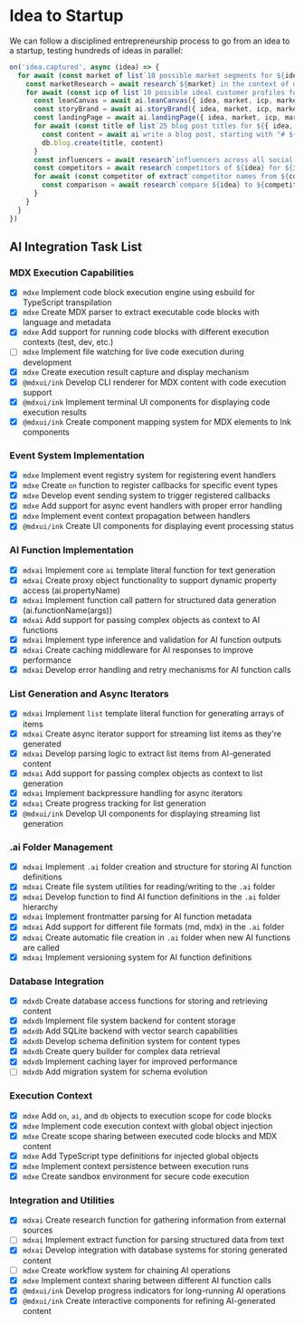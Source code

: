 # Idea to Startup

We can follow a disciplined entrepreneurship process to go from an idea to a startup, testing hundreds of ideas in parallel:

```typescript
on('idea.captured', async (idea) => {
  for await (const market of list`10 possible market segments for ${idea}`) {
    const marketResearch = await research`${market} in the context of delivering ${idea}`
    for await (const icp of list`10 possible ideal customer profiles for ${{ idea, market, marketResearch }}`) {
      const leanCanvas = await ai.leanCanvas({ idea, market, icp, marketResearch })
      const storyBrand = await ai.storyBrand({ idea, market, icp, marketResearch, leanCanvas })
      const landingPage = await ai.landingPage({ idea, market, icp, marketResearch, leanCanvas, storyBrand })
      for await (const title of list`25 blog post titles for ${{ idea, icp, market, leanCanvas, storyBrand }}`) {
        const content = await ai`write a blog post, starting with "# ${title}"`
        db.blog.create(title, content)
      }
      const influencers = await research`influencers across all social media platforms for ${icp} in ${market}`
      const competitors = await research`competitors of ${idea} for ${icp} in ${market}`
      for await (const competitor of extract`competitor names from ${competitors}`) {
        const comparison = await research`compare ${idea} to ${competitor}`
      }
    }
  }
})
```

## AI Integration Task List

### MDX Execution Capabilities

- [x] `mdxe` Implement code block execution engine using esbuild for TypeScript transpilation
- [x] `mdxe` Create MDX parser to extract executable code blocks with language and metadata
- [x] `mdxe` Add support for running code blocks with different execution contexts (test, dev, etc.)
- [ ] `mdxe` Implement file watching for live code execution during development
- [x] `mdxe` Create execution result capture and display mechanism
- [x] `@mdxui/ink` Develop CLI renderer for MDX content with code execution support
- [x] `@mdxui/ink` Implement terminal UI components for displaying code execution results
- [x] `@mdxui/ink` Create component mapping system for MDX elements to Ink components

### Event System Implementation

- [x] `mdxe` Implement event registry system for registering event handlers
- [x] `mdxe` Create `on` function to register callbacks for specific event types
- [x] `mdxe` Develop event sending system to trigger registered callbacks
- [x] `mdxe` Add support for async event handlers with proper error handling
- [x] `mdxe` Implement event context propagation between handlers
- [x] `@mdxui/ink` Create UI components for displaying event processing status

### AI Function Implementation

- [x] `mdxai` Implement core `ai` template literal function for text generation
- [x] `mdxai` Create proxy object functionality to support dynamic property access (ai.propertyName)
- [x] `mdxai` Implement function call pattern for structured data generation (ai.functionName(args))
- [x] `mdxai` Add support for passing complex objects as context to AI functions
- [x] `mdxai` Implement type inference and validation for AI function outputs
- [x] `mdxai` Create caching middleware for AI responses to improve performance
- [x] `mdxai` Develop error handling and retry mechanisms for AI function calls

### List Generation and Async Iterators

- [x] `mdxai` Implement `list` template literal function for generating arrays of items
- [x] `mdxai` Create async iterator support for streaming list items as they're generated
- [x] `mdxai` Develop parsing logic to extract list items from AI-generated content
- [x] `mdxai` Add support for passing complex objects as context to list generation
- [x] `mdxai` Implement backpressure handling for async iterators
- [x] `mdxai` Create progress tracking for list generation
- [x] `@mdxui/ink` Develop UI components for displaying streaming list generation

### .ai Folder Management

- [x] `mdxai` Implement `.ai` folder creation and structure for storing AI function definitions
- [x] `mdxai` Create file system utilities for reading/writing to the `.ai` folder
- [x] `mdxai` Develop function to find AI function definitions in the `.ai` folder hierarchy
- [x] `mdxai` Implement frontmatter parsing for AI function metadata
- [x] `mdxai` Add support for different file formats (md, mdx) in the `.ai` folder
- [x] `mdxai` Create automatic file creation in `.ai` folder when new AI functions are called
- [x] `mdxai` Implement versioning system for AI function definitions

### Database Integration

- [x] `mdxdb` Create database access functions for storing and retrieving content
- [x] `mdxdb` Implement file system backend for content storage
- [x] `mdxdb` Add SQLite backend with vector search capabilities
- [x] `mdxdb` Develop schema definition system for content types
- [x] `mdxdb` Create query builder for complex data retrieval
- [x] `mdxdb` Implement caching layer for improved performance
- [ ] `mdxdb` Add migration system for schema evolution

### Execution Context

- [x] `mdxe` Add `on`, `ai`, and `db` objects to execution scope for code blocks
- [x] `mdxe` Implement code execution context with global object injection
- [x] `mdxe` Create scope sharing between executed code blocks and MDX content
- [x] `mdxe` Add TypeScript type definitions for injected global objects
- [x] `mdxe` Implement context persistence between execution runs
- [x] `mdxe` Create sandbox environment for secure code execution

### Integration and Utilities

- [x] `mdxai` Create research function for gathering information from external sources
- [ ] `mdxai` Implement extract function for parsing structured data from text
- [x] `mdxai` Develop integration with database systems for storing generated content
- [ ] `mdxe` Create workflow system for chaining AI operations
- [x] `mdxe` Implement context sharing between different AI function calls
- [x] `@mdxui/ink` Develop progress indicators for long-running AI operations
- [x] `@mdxui/ink` Create interactive components for refining AI-generated content
